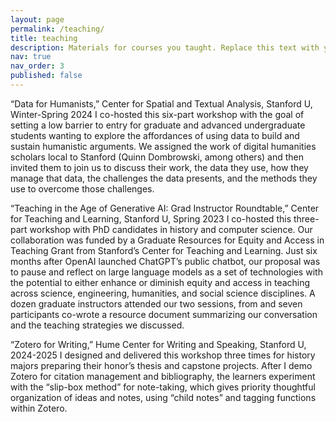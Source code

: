 ```yaml
---
layout: page
permalink: /teaching/
title: teaching
description: Materials for courses you taught. Replace this text with your description.
nav: true
nav_order: 3
published: false
---
```


“Data for Humanists,” Center for Spatial and Textual Analysis, Stanford U, Winter-Spring 2024
I co-hosted this six-part workshop with the goal of setting a low barrier to entry for graduate and advanced undergraduate students wanting to explore the affordances of using data to build and sustain humanistic arguments. We assigned the work of digital humanities scholars local to Stanford (Quinn Dombrowski, among others) and then invited them to join us to discuss their work, the data they use, how they manage that data, the challenges the data presents, and the methods they use to overcome those challenges.

“Teaching in the Age of Generative AI: Grad Instructor Roundtable,” Center for Teaching and Learning, Stanford U, Spring 2023
I co-hosted this three-part workshop with PhD candidates in history and computer science. Our collaboration was funded by a Graduate Resources for Equity and Access in Teaching Grant from Stanford’s Center for Teaching and Learning. Just six months after OpenAI launched ChatGPT’s public chatbot, our proposal was to pause and reflect on large language models as a set of technologies with the potential to either enhance or diminish equity and access in teaching across science, engineering, humanities, and social science disciplines. A dozen graduate instructors attended our two sessions, from and seven participants co-wrote a resource document summarizing our conversation and the teaching strategies we discussed. 

“Zotero for Writing,” Hume Center for Writing and Speaking, Stanford U, 2024-2025
I designed and delivered this workshop three times for history majors preparing their honor’s thesis and capstone projects. After I demo Zotero for citation management and bibliography, the learners experiment with the “slip-box method” for note-taking, which gives priority thoughtful organization of ideas and notes, using “child notes” and tagging functions within Zotero.

